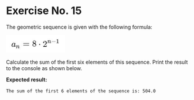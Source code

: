 # Exercise No. 15


The geometric sequence is given with the following formula:

![equation](./pic_1.JPG)

Calculate the sum of the first six elements of this sequence. Print the result to the console as shown below.


**Expected result:**


    The sum of the first 6 elements of the sequence is: 504.0